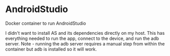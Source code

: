 # AndroidStudio
Docker container to run AndroidStudio

I didn't want to install AS and its dependencies directly on my host. This has everything needed to run the app, connect
to the device, and run the adb server. Note - running the adb server requires a manual step from within the container
but adb is installed so it will work.
